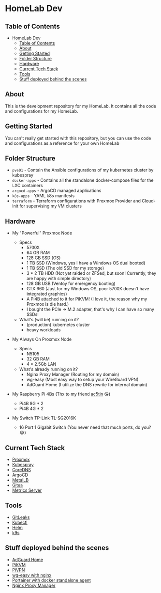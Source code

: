 # HomeLab Dev

## Table of Contents

- [HomeLab Dev](#homelab-dev)
  - [Table of Contents](#table-of-contents)
  - [About ](#about-)
  - [Getting Started ](#getting-started-)
  - [Folder Structure](#folder-structure)
  - [Hardware](#hardware)
  - [Current Tech Stack](#current-tech-stack)
  - [Tools](#tools)
  - [Stuff deployed behind the scenes](#stuff-deployed-behind-the-scenes)

## About <a name = "about"></a>

This is the development repository for my HomeLab. It contains all the code and configurations for my HomeLab.

## Getting Started <a name = "getting_started"></a>

You can't really get started with this repository, but you can use the code and configurations as a reference for your own HomeLab

## Folder Structure

- `pve01` - Contain the Ansible configurations of my kubernetes cluster by kubespray
- `docker-apps` - Contains all the standalone docker-compose files for the LXC containers
- `argocd-apps` - ArgoCD managed applications
- `k8s-apps` - YAML k8s manifests
- `terraform` - Terraform configurations with Proxmox Provider and Cloud-Init for supervising my VM clusters

## Hardware

- My "Powerful" Proxmox Node
  - Specs
    - 5700X
    - 64 GB RAM
    - 128 GB SSD (OS)
    - 1 TB SSD (Windows, yes I have a Windows OS dual booted)
    - 1 TB SSD (The old SSD for my storage)
    - 3 * 2 TB HDD (Not yet raided or ZFSed, but soon! Currently, they are happy with simple directory)
    - 128 GB USB (Ventoy for emergency booting)
    - GTX 660 (Just for my Windows OS, poor 5700X doesn't have integrated graphics)
    - A Pi4B attached to it for PiKVM! (I love it, the reason why my Proxmox is die hard.)
    - I bought the PCIe → M.2 adapter, that's why I can have so many SSDs!
  - What's (will be) running on it?
    - (production) kubernetes cluster
    - heavy workloads

- My Always On Proxmox Node
  - Specs
    - N5105
    - 32 GB RAM
    - 4 * 2.5Gb LAN
  - What's already running on it?
    - Nginx Proxy Manager (Routing for my domain)
    - wg-easy (Most easy way to setup your WireGuard VPN)
    - AdGuard Home (I utilize the DNS rewrite for internal domain)

- My Raspberry Pi 4Bs (Thx to my friend [ac5tin](https://github.com/ac5tin) 😘)
  - Pi4B 8G * 2
  - Pi4B 4G * 2

- My Switch TP-Link TL-SG2016K
  - 16 Port 1 Gigabit Switch (You never need that much ports, do you? 😂)

## Current Tech Stack

- [Proxmox](https://www.proxmox.com/)
- [Kubespray](https://github.com/kubernetes-sigs/kubespray)
- [CoreDNS](https://github.com/coredns/coredns)
- [ArgoCD](https://github.com/argoproj/argo-cd)
- [MetalLB](https://metallb.universe.tf/)
- [Gitea](https://github.com/go-gitea/gitea)
- [Metrics Server](https://github.com/kubernetes-sigs/metrics-server)

## Tools

- [GitLeaks](https://github.com/zricethezav/gitleaks)
- [Kubectl](https://kubernetes.io/docs/reference/kubectl/overview/)
- [Helm](https://github.com/helm/helm)
- [k9s](https://github.com/derailed/k9s)

## Stuff deployed behind the scenes

- [AdGuard Home](https://github.com/AdguardTeam/AdGuardHome)
- [PiKVM](https://github.com/pikvm/pikvm)
- [PiVPN](https://github.com/pivpn/pivpn)
- [wg-easy with nginx](https://github.com/wg-easy/wg-easy/wiki/Using-WireGuard-Easy-with-nginx-SSL)
- [Portainer with docker standalone agent](https://www.portainer.io/)
- [Nginx Proxy Manager]( https://nginxproxymanager.com/)
